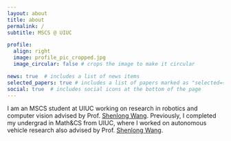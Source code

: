 ```yaml
---
layout: about
title: about
permalink: /
subtitle: MSCS @ UIUC 

profile:
  align: right
  image: profile_pic_cropped.jpg
  image_circular: false # crops the image to make it circular

news: true  # includes a list of news items
selected_papers: true # includes a list of papers marked as "selected={true}"
social: true  # includes social icons at the bottom of the page
---
```


I am an MSCS student at UIUC working on research in robotics and computer vision advised by Prof. [Shenlong Wang](https://shenlong.web.illinois.edu/). Previously, I completed my undergrad in Math&CS from UIUC, where I worked on autonomous vehicle research also advised by Prof. [Shenlong Wang](https://shenlong.web.illinois.edu/). 
